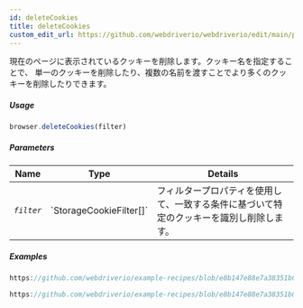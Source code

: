 ```yaml
---
id: deleteCookies
title: deleteCookies
custom_edit_url: https://github.com/webdriverio/webdriverio/edit/main/packages/webdriverio/src/commands/browser/deleteCookies.ts
---
```


現在のページに表示されているクッキーを削除します。クッキー名を指定することで、
単一のクッキーを削除したり、複数の名前を渡すことでより多くのクッキーを削除したりできます。

##### Usage

```js
browser.deleteCookies(filter)
```

##### Parameters

<table>
  <thead>
    <tr>
      <th>Name</th><th>Type</th><th>Details</th>
    </tr>
  </thead>
  <tbody>
    <tr>
      <td><code><var>filter</var></code></td>
      <td>`StorageCookieFilter[]`</td>
      <td>フィルタープロパティを使用して、一致する条件に基づいて特定のクッキーを識別し削除します。</td>
    </tr>
  </tbody>
</table>

##### Examples

```js reference title="example.js" useHTTPS
https://github.com/webdriverio/example-recipes/blob/e8b147e88e7a38351b0918b4f7efbd9ae292201d/deleteCookies/example.js#L9-L29
```

```js reference title="example.js" useHTTPS
https://github.com/webdriverio/example-recipes/blob/e8b147e88e7a38351b0918b4f7efbd9ae292201d/deleteCookies/example.js#L31-L35
```